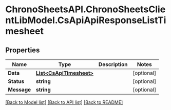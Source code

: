 # ChronoSheetsAPI.ChronoSheetsClientLibModel.CsApiApiResponseListTimesheet
## Properties

Name | Type | Description | Notes
------------ | ------------- | ------------- | -------------
**Data** | [**List&lt;CsApiTimesheet&gt;**](CsApiTimesheet.md) |  | [optional] 
**Status** | **string** |  | [optional] 
**Message** | **string** |  | [optional] 

[[Back to Model list]](../README.md#documentation-for-models) [[Back to API list]](../README.md#documentation-for-api-endpoints) [[Back to README]](../README.md)

